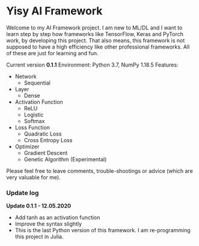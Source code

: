 # Yisy AI Framework



Welcome to my AI Framework project. I am new to ML/DL and I want to learn step by step how frameworks like TensorFlow, Keras and PyTorch work, by developing this project. That also means, this framework is not supposed to have a high efficiency like other professional frameworks. All of these are just for learning and fun. 



Current version **0.1.1** 
Environment: Python 3.7, NumPy 1.18.5 
Features:
- Network
  - Sequential
- Layer
  - Dense
- Activation Function
  - ReLU
  - Logistic
  - Softmax
- Loss Function
  - Quadratic Loss
  - Cross Entropy Loss
- Optimizer
  - Gradient Descent
  - Genetic Algorithm (Experimental)

Please feel free to leave comments, trouble-shootings or advice (which are very valuable for me). 

### Update log
**Update 0.1.1 - 12.05.2020**
- Add tanh as an activation function
- Improve the syntax slightly
- This is the last Python version of this framework. I am re-programming this project in Julia. 

